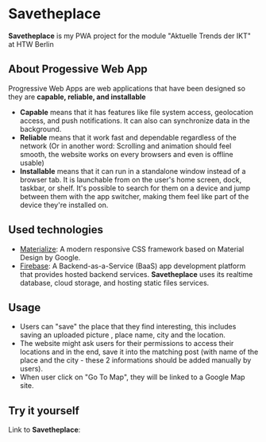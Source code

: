 # Savetheplace
**Savetheplace** is my PWA project for the module "Aktuelle Trends der IKT" at HTW Berlin

## About Progessive Web App

Progressive Web Apps are web applications that have been designed so they are **capable, reliable, and installable**
- **Capable** means that it has features like file system access, geolocation access, and push notifications. It can also can synchronize data in the background.
- **Reliable** means that it work fast and dependable regardless of the network (Or in 
another word: Scrolling and animation should feel smooth, the website works on every browsers and even is offline usable)
- **Installable** means that it can run in a standalone window instead of a browser tab. It is  launchable from on the user's home screen, dock, taskbar, or shelf. It's possible to search for them on a device and jump between them with the app switcher, making them feel like part of the device they're installed on.

## Used technologies 


- [Materialize](https://materializecss.com/): A modern responsive CSS framework based on Material Design by Google.
- [Firebase](https://firebase.google.com/): A Backend-as-a-Service (BaaS) app development platform that provides hosted backend services. **Savetheplace** uses its  realtime database, cloud storage, and hosting static files services. 


## Usage

 - Users can "save" the place that they find interesting, this includes saving an uploaded picture , place name, city and the location.
 - The website might ask users for their permissions to access their locations and in the end, save it into the matching post (with name of the place and the city - these 2 informations should be added manually by users).
 - When user click on "Go To Map", they will be linked to a Google Map site.

## Try it yourself

Link to **Savetheplace**: 
